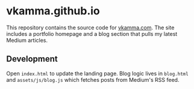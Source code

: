# vkamma.github.io

This repository contains the source code for [vkamma.com](https://vkamma.com).
The site includes a portfolio homepage and a blog section that pulls my latest Medium articles.

## Development

Open `index.html` to update the landing page. Blog logic lives in `blog.html` and `assets/js/blog.js` which fetches posts from Medium's RSS feed.
